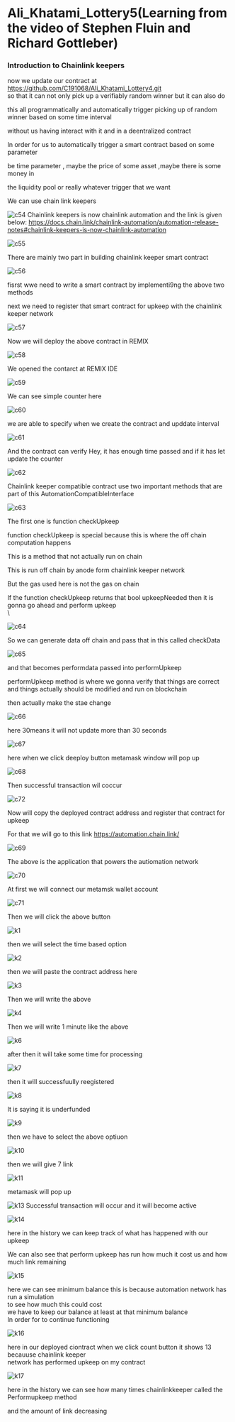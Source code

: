 # Ali_Khatami_Lottery5(Learning from the video of Stephen Fluin and Richard Gottleber)

### Introduction to Chainlink keepers 

now we update our contract at https://github.com/C191068/Ali_Khatami_Lottery4.git<br>
so that it can not only pick up a verifiably random winner but it can also do <br>

this all programmatically and automatically trigger picking up of random winner based on some time interval <br>

without us having interact with it and in a deentralized contract  <br>

In order for us to automatically  trigger a smart contract based on some parameter <br>

be time parameter , maybe the price of some asset ,maybe there is some money in <br>

the liquidity pool or really whatever trigger that we want  <br>

We can use chain link keepers <br>

![c54](https://github.com/C191068/Ali_Khatami_Lottery5/assets/89090776/e57ceaf3-e63d-44cd-b694-dfdb89ef3208)
Chainlink keepers is now chainlink automation and the link is given below:
https://docs.chain.link/chainlink-automation/automation-release-notes#chainlink-keepers-is-now-chainlink-automation

![c55](https://github.com/C191068/Ali_Khatami_Lottery5/assets/89090776/7aef0a10-8f84-43ab-8e41-42d2cd48b94d)

There are mainly two part in building chainlink keeper  smart contract <br>


![c56](https://github.com/C191068/Ali_Khatami_Lottery5/assets/89090776/b4829e64-f778-4e5a-94aa-d27453531f0c)

fisrst wwe need to write a smart contract by implementi9ng the above two methods <br>

next we need to register that smart contract for upkeep with the chainlink keeper network <br>

![c57](https://github.com/C191068/Ali_Khatami_Lottery5/assets/89090776/d9bc798d-e8f0-4de6-be28-073c658f7b1a)

Now we will deploy the above contract in REMIX <br>

![c58](https://github.com/C191068/Ali_Khatami_Lottery5/assets/89090776/15daf5a1-be8a-4ae6-93fa-e46c17d2511e)

We opened the contarct at REMIX IDE <br>


![c59](https://github.com/C191068/Ali_Khatami_Lottery5/assets/89090776/308c0973-e4ab-4dcf-a11c-ec376f187695)

We can see simple counter here <br>

![c60](https://github.com/C191068/Ali_Khatami_Lottery5/assets/89090776/cf12803a-dc01-4efd-9714-8e40767f2392)

we are able to specify when we create the contract and upddate interval <br>

![c61](https://github.com/C191068/Ali_Khatami_Lottery5/assets/89090776/99ca7e33-a2ef-4e2a-95ff-db20a73aca7c)


And the contract can verify Hey, it has enough time passed and if it has let update the counter <br>




![c62](https://github.com/C191068/Ali_Khatami_Lottery5/assets/89090776/99a46e07-5ea7-46e8-a072-a14f7109fdca)

Chainlink keeper compatible contract use two important methods that are part of this AutomationCompatibleInterface <br>

![c63](https://github.com/C191068/Ali_Khatami_Lottery5/assets/89090776/0003f1a1-b4b8-4a4a-9bd8-b73e5e1b3bb6)

The first one is function checkUpkeep  <br>

function checkUpkeep is special because this is where the off chain computation happens <br>

This is a method that not actually run on chain <br>

This is run off chain by anode form chainlink keeper network <br>

But the gas used here is not the gas on chain <br>

If the function checkUpkeep returns that bool upkeepNeeded then it is gonna go ahead and perform upkeep <br>\

![c64](https://github.com/C191068/Ali_Khatami_Lottery5/assets/89090776/6da62ee8-66b3-47ec-b496-74e7931fa038)

So we can generate data off chain  and pass that in this called checkData <br>

![c65](https://github.com/C191068/Ali_Khatami_Lottery5/assets/89090776/cedf677f-e934-42c9-90ed-bcf5df41085b)

and that becomes performdata passed into performUpkeep <br>

performUpkeep method is where we gonna verify that things are correct <br>
and things actually should be modified and run on blockchain <br>

then actually make the stae change <br>


![c66](https://github.com/C191068/Ali_Khatami_Lottery5/assets/89090776/56c1e3bc-28e9-4188-a595-e15db35d9f31)

here 30means it will not update more than 30 seconds <br>

![c67](https://github.com/C191068/Ali_Khatami_Lottery5/assets/89090776/706cbe86-25ae-4966-8ff7-9b96db205524)

here when we click deeploy button metamask window will pop up <br>

![c68](https://github.com/C191068/Ali_Khatami_Lottery5/assets/89090776/4fd7b81f-554c-454e-8087-35cbcb52a522)

Then successful transaction wil coccur <br>

![c72](https://github.com/C191068/Ali_Khatami_Lottery5/assets/89090776/c04d9bcb-81fb-4141-92ff-262d95cb599e)

Now will copy the deployed contract address and register that contract for upkeep <br>

For that we will go to this link https://automation.chain.link/

![c69](https://github.com/C191068/Ali_Khatami_Lottery5/assets/89090776/98237c06-1ebc-41f4-86e1-73a04a2f27d9)

The above is the application that powers the autiomation network <br>

![c70](https://github.com/C191068/Ali_Khatami_Lottery5/assets/89090776/4ba65acf-64ef-4985-ac58-1ade24ec145c)

At first we will connect our metamsk wallet account <br>

![c71](https://github.com/C191068/Ali_Khatami_Lottery5/assets/89090776/8929dfe7-be47-4c90-99c3-9b177f75d8e2)

Then we will click the above button <br>

![k1](https://github.com/C191068/Ali_Khatami_Lottery5/assets/89090776/573e8ac6-db80-4765-9059-9bf7fa3f5096)

then we will select the time based option <br>

![k2](https://github.com/C191068/Ali_Khatami_Lottery5/assets/89090776/4defe603-e24a-4f3b-8c6e-c8c35011ec52)

then we will paste the contract address here <br>

![k3](https://github.com/C191068/Ali_Khatami_Lottery5/assets/89090776/9f3831af-43c1-4f81-bc14-ebcbecd1ad1f)

Then we will write the above <br>

![k4](https://github.com/C191068/Ali_Khatami_Lottery5/assets/89090776/010670b0-3bcf-4215-b101-37adc39479f0)

Then we will write 1 minute like the above <br>


![k6](https://github.com/C191068/Ali_Khatami_Lottery5/assets/89090776/712ae1de-214e-44e3-88cb-221e40e4216a)

after then it will take some time for processing  <br>

![k7](https://github.com/C191068/Ali_Khatami_Lottery5/assets/89090776/06ce29e5-41cf-45b8-931e-11c0909c2bea)

then it will successfuully reegistered <br>

![k8](https://github.com/C191068/Ali_Khatami_Lottery5/assets/89090776/52ef0bf7-b051-4b01-b6bf-d559800cdb03)

It is saying it is underfunded <br>

![k9](https://github.com/C191068/Ali_Khatami_Lottery5/assets/89090776/32bce35c-90da-48c3-9adb-8216ae62b11d)

then we have to select the above optiuon <br>

![k10](https://github.com/C191068/Ali_Khatami_Lottery5/assets/89090776/cdcca891-4327-466f-af1a-90c267cb9b6b)

then we will give 7 link <br>

![k11](https://github.com/C191068/Ali_Khatami_Lottery5/assets/89090776/c397d34a-d867-45cb-a763-8814d542d7da)

metamask will pop up  <br>

![k13](https://github.com/C191068/Ali_Khatami_Lottery5/assets/89090776/f2886c11-68d3-45b8-b9a6-97208fe7175e)
Successful transaction will occur and it will become active <br>


![k14](https://github.com/C191068/Ali_Khatami_Lottery5/assets/89090776/4bb303bd-8d6c-4221-b2d8-207e464b96e4)

here in the history we can keep track of what has happened with our upkeep <br>

We can also see that perform upkeep has run how much it cost us and how much link remaining <br>


![k15](https://github.com/C191068/Ali_Khatami_Lottery5/assets/89090776/c5a9a962-5bf1-4a6c-b5e8-d0f206aebda9)

here we can see minimum balance this is because automation network has run a simulation<br>
to see how much this could cost <br>
we have to keep our balance at least at that minimum balance <br>
In order for to continue functioning <br>

![k16](https://github.com/C191068/Ali_Khatami_Lottery5/assets/89090776/94d53121-422a-45a4-b225-12c35e6c12fa)

here in our deployed ciontract when we click count button it shows 13 becauuse chainlink keeper <br>
network has performed upkeep on my contract <br>

![k17](https://github.com/C191068/Ali_Khatami_Lottery5/assets/89090776/c7049450-6532-4910-800b-583f4ffb9a95)

here in the history we can see how many times chainlinkkeeper called the Performupkeep method <br>

and the amount of link decreasing <br>

























